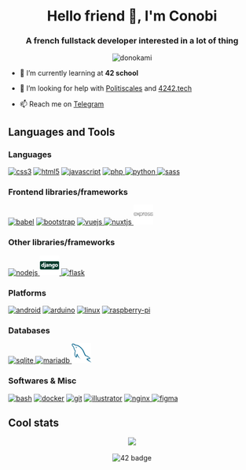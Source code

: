 <h1 align="center">Hello friend 👋, I'm Conobi</h1>
<h3 align="center">A french fullstack developer interested in a lot of thing</h3>

<p align="center"><img src="https://komarev.com/ghpvc/?username=donokami&label=Lost%20netizens&color=0e75b6&style=flat-square" alt="donokami" /></p>

- 🌱 I’m currently learning at **42 school**

- 🤝 I’m looking for help with [Politiscales](https://github.com/Donokami/politiscales) and [4242.tech](https://github.com/Donokami/4242.tech)

- 📫 Reach me on [Telegram](https://t.me/conobi)

## Languages and Tools

### Languages
<a href="https://www.w3schools.com/css/" target="_blank"><img src="https://img.icons8.com/color/40/css3.png" alt="css3" width="40" height="40"/></a>
<a href="https://www.w3.org/html/" target="_blank"><img src="https://img.icons8.com/color/40/html-5.png" alt="html5" width="40" height="40"/></a>
<a href="https://developer.mozilla.org/en-US/docs/Web/JavaScript" target="_blank"><img src="https://img.icons8.com/color/40/javascript.png" alt="javascript" width="40" height="40"/></a>
<a href="https://www.php.net" target="_blank"> <img src="https://www.php.net/images/logos/new-php-logo.png" alt="php" width="40" height="40"/> </a> 
<a href="https://www.python.org" target="_blank"> <img src="https://img.icons8.com/color/40/python.png" alt="python" width="40" height="40"/> </a> 
<a href="https://sass-lang.com" target="_blank"> <img src="https://img.icons8.com/color/40/sass.png" alt="sass" width="40" height="40"/> </a> 

### Frontend libraries/frameworks
<a href="https://babeljs.io/" target="_blank"><img src="https://www.vectorlogo.zone/logos/babeljs/babeljs-icon.svg" alt="babel" width="40" height="40"/></a>
<a href="https://getbootstrap.com" target="_blank"><img src="https://img.icons8.com/color/40/bootstrap.png" alt="bootstrap" width="40" height="40"/></a>
<a href="https://vuejs.org/" target="_blank"> <img src="https://img.icons8.com/color/40/vue-js.png" alt="vuejs" width="40" height="40"/> </a> 
<a href="https://nuxtjs.org/" target="_blank"> <img src="https://www.vectorlogo.zone/logos/nuxtjs/nuxtjs-icon.svg" alt="nuxtjs" width="40" height="40"/> </a>
<a href="https://expressjs.com" target="_blank"><img src="https://raw.githubusercontent.com/devicons/devicon/master/icons/express/express-original-wordmark.svg" alt="express" width="40" height="40"/></a>

### Other libraries/frameworks
<a href="https://nodejs.org" target="_blank"> <img src="https://img.icons8.com/color/40/nodejs.png" alt="nodejs" width="40" height="40"/> </a> 
<a href="https://www.djangoproject.com/" target="_blank"> <img src="https://raw.githubusercontent.com/devicons/devicon/master/icons/django/django-original.svg" alt="django" width="40" height="40"/> </a>
<a href="https://flask.palletsprojects.com/" target="_blank"> <img src="https://www.vectorlogo.zone/logos/pocoo_flask/pocoo_flask-icon.svg" alt="flask" width="40" height="40"/> </a>

### Platforms
<a href="https://developer.android.com" target="_blank"><img src="https://img.icons8.com/color/40/android-os.png" alt="android" width="40" height="40"/></a>
<a href="https://www.arduino.cc/" target="_blank"><img src="https://img.icons8.com/color/40/arduino.png" alt="arduino" width="40" height="40"/></a>
<a href="https://www.linux.org/" target="_blank"><img src="https://img.icons8.com/color/40/linux.png" alt="linux" width="40" height="40"/></a>
<a href="https://www.raspberrypi.org/" target="_blank"><img src="https://img.icons8.com/color/40/raspberry-pi.png" alt="raspberry-pi" width="40" height="40"/></a>

### Databases
<a href="https://www.sqlite.org/" target="_blank"> <img src="https://www.vectorlogo.zone/logos/sqlite/sqlite-icon.svg" alt="sqlite" width="40" height="40"/> </a> 
<a href="https://mariadb.org/" target="_blank"> <img src="https://www.vectorlogo.zone/logos/mariadb/mariadb-icon.svg" alt="mariadb" width="40" height="40"/> </a> 
<a href="https://www.mysql.com/" target="_blank"> <img src="https://raw.githubusercontent.com/devicons/devicon/master/icons/mysql/mysql-original.svg" alt="mysql" width="40" height="40"/> </a> 

### Softwares & Misc
<a href="https://www.gnu.org/software/bash/" target="_blank"><img src="https://img.icons8.com/color/40/console.png" alt="bash" width="40" height="40"/></a>
<a href="https://www.docker.com/" target="_blank"><img src="https://img.icons8.com/color/40/docker.png" alt="docker" width="40" height="40"/></a> 
<a href="https://git-scm.com/" target="_blank"><img src="https://img.icons8.com/color/40/git.png" alt="git" width="40" height="40"/></a>
<a href="https://www.adobe.com/in/products/illustrator.html" target="_blank"><img src="https://img.icons8.com/color/40/adobe-illustrator.png" alt="illustrator" width="40" height="40"/></a>
<a href="https://www.nginx.com" target="_blank"> <img src="https://img.icons8.com/color/40/nginx.png" alt="nginx" width="40" height="40"/> </a> 
<a href="https://www.figma.com/" target="_blank"> <img src="https://www.vectorlogo.zone/logos/figma/figma-icon.svg" alt="figma" width="40" height="40"/> </a>


## Cool stats

<p align="center"><img src="https://github-readme-stats.vercel.app/api/?username=donokami&show_icons=true&title_color=fff&icon_color=79ff97&text_color=9f9f9f&bg_color=151515" /></p>
<p align="center"><img src="https://kiyo.ooo/f/42badge.php" alt="42 badge" /></p>

